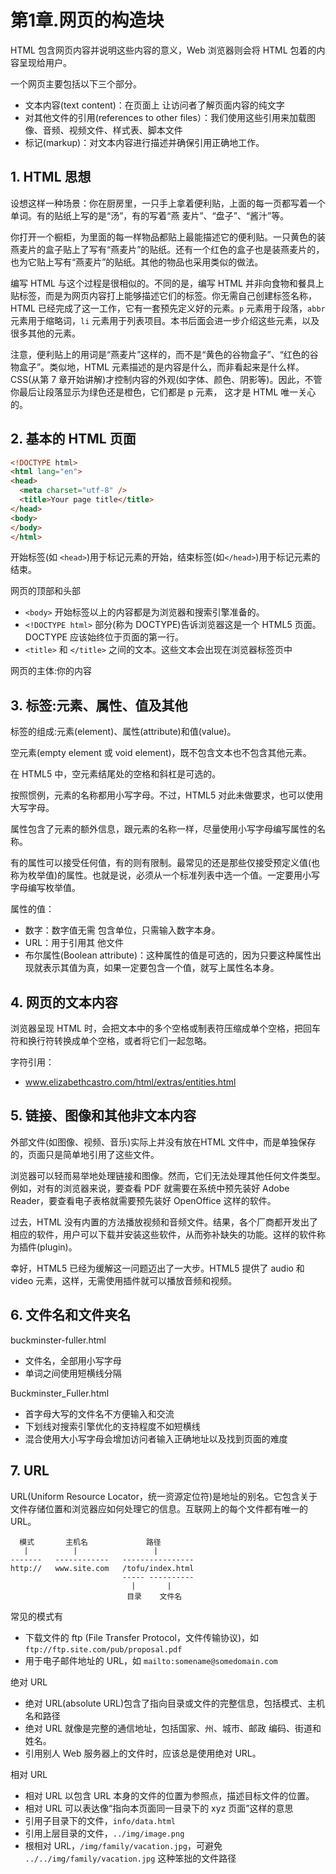 # 第1章.网页的构造块

HTML 包含网页内容并说明这些内容的意义，Web 浏览器则会将 HTML 包着的内容呈现给用户。

一个网页主要包括以下三个部分。

* 文本内容(text content)：在页面上 让访问者了解页面内容的纯文字
* 对其他文件的引用(references to other files）：我们使用这些引用来加载图像、音频、视频文件、样式表、脚本文件
* 标记(markup)：对文本内容进行描述并确保引用正确地工作。

## 1. HTML 思想

设想这样一种场景：你在厨房里，一只手上拿着便利贴，上面的每一页都写着一个单词。有的贴纸上写的是“汤”，有的写着“燕 麦片”、“盘子”、“酱汁”等。

你打开一个橱柜，为里面的每一样物品都贴上最能描述它的便利贴。一只黄色的装燕麦片的盒子贴上了写有“燕麦片”的贴纸。还有一个红色的盒子也是装燕麦片的，也为它贴上写有“燕麦片”的贴纸。其他的物品也采用类似的做法。

编写 HTML 与这个过程是很相似的。不同的是，编写 HTML 并非向食物和餐具上贴标签，而是为网页内容打上能够描述它们的标签。你无需自己创建标签名称，HTML 已经完成了这一工作，它有一套预先定义好的元素。`p` 元素用于段落，`abbr` 元素用于缩略词，`li` 元素用于列表项目。本书后面会进一步介绍这些元素，以及很多其他的元素。

注意，便利贴上的用词是“燕麦片”这样的，而不是“黄色的谷物盒子”、“红色的谷物盒子”。类似地，HTML 元素描述的是内容是什么，而非看起来是什么样。CSS(从第 7 章开始讲解)才控制内容的外观(如字体、颜色、阴影等)。因此，不管你最后让段落显示为绿色还是橙色，它们都是 p 元素， 这才是 HTML 唯一关心的。

## 2. 基本的 HTML 页面

```html
<!DOCTYPE html>
<html lang="en">
<head>
  <meta charset="utf-8" />
  <title>Your page title</title>
</head>
<body>
</body>
</html>
```

开始标签(如 `<head>`)用于标记元素的开始，结束标签(如`</head>`)用于标记元素的结束。

网页的顶部和头部

* `<body>` 开始标签以上的内容都是为浏览器和搜索引擎准备的。
* `<!DOCTYPE html>` 部分(称为 DOCTYPE)告诉浏览器这是一个 HTML5 页面。DOCTYPE 应该始终位于页面的第一行。
* `<title>` 和 `</title>` 之间的文本。这些文本会出现在浏览器标签页中

网页的主体:你的内容

## 3. 标签:元素、属性、值及其他

标签的组成:元素(element)、属性(attribute)和值(value)。

空元素(empty element 或 void element)，既不包含文本也不包含其他元素。

在 HTML5 中，空元素结尾处的空格和斜杠是可选的。

按照惯例，元素的名称都用小写字母。不过，HTML5 对此未做要求，也可以使用大写字母。

属性包含了元素的额外信息，跟元素的名称一样，尽量使用小写字母编写属性的名称。

有的属性可以接受任何值，有的则有限制。最常见的还是那些仅接受预定义值(也称为枚举值)的属性。也就是说，必须从一个标准列表中选一个值。一定要用小写字母编写枚举值。

属性的值：

* 数字：数字值无需 包含单位，只需输入数字本身。
* URL：用于引用其 他文件
* 布尔属性(Boolean attribute)：这种属性的值是可选的，因为只要这种属性出现就表示其值为真，如果一定要包含一个值，就写上属性名本身。

## 4. 网页的文本内容

浏览器呈现 HTML 时，会把文本中的多个空格或制表符压缩成单个空格，把回车符和换行符转换成单个空格，或者将它们一起忽略。

字符引用：

* www.elizabethcastro.com/html/extras/entities.html

## 5. 链接、图像和其他非文本内容

外部文件(如图像、视频、音乐)实际上并没有放在HTML 文件中，而是单独保存的，页面只是简单地引用了这些文件。

浏览器可以轻而易举地处理链接和图像。然而，它们无法处理其他任何文件类型。例如，对有的浏览器来说，要查看 PDF 就需要在系统中预先装好 Adobe Reader，要查看电子表格就需要预先装好 OpenOffice 这样的软件。

过去，HTML 没有内置的方法播放视频和音频文件。结果，各个厂商都开发出了相应的软件，用户可以下载并安装这些软件，从而弥补缺失的功能。这样的软件称为插件(plugin)。

幸好，HTML5 已经为缓解这一问题迈出了一大步。HTML5 提供了 audio 和 video 元素，这样，无需使用插件就可以播放音频和视频。

## 6. 文件名和文件夹名

buckminster-fuller.html

* 文件名，全部用小写字母
* 单词之间使用短横线分隔

Buckminster_Fuller.html

* 首字母大写的文件名不方便输入和交流
* 下划线对搜索引擎优化的支持程度不如短横线
* 混合使用大小写字母会增加访问者输入正确地址以及找到页面的难度

## 7. URL

URL(Uniform Resource Locator，统一资源定位符)是地址的别名。它包含关于文件存储位置和浏览器应如何处理它的信息。互联网上的每个文件都有唯一的 URL。

```text
  模式       主机名             路径
   |          |                 |
-------   ------------   ----------------
http://   www.site.com   /tofu/index.html
                         ----- ----------
                           |       |
                          目录    文件名
```

常见的模式有

* 下载文件的 ftp (File Transfer Protocol，文件传输协议)，如 `ftp://ftp.site.com/pub/proposal.pdf`
* 用于电子邮件地址的 URL，如 `mailto:somename@somedomain.com`

绝对 URL

* 绝对 URL(absolute URL)包含了指向目录或文件的完整信息，包括模式、主机名和路径
* 绝对 URL 就像是完整的通信地址，包括国家、州、城市、邮政 编码、街道和姓名。
* 引用别人 Web 服务器上的文件时，应该总是使用绝对 URL。

相对 URL

* 相对 URL 以包含 URL 本身的文件的位置为参照点，描述目标文件的位置。
* 相对 URL 可以表达像“指向本页面同一目录下的 xyz 页面”这样的意思
* 引用子目录下的文件，`info/data.html`
* 引用上层目录的文件，`../img/image.png`
* 根相对 URL，`/img/family/vacation.jpg`，可避免 `../../img/family/vacation.jpg` 这种笨拙的文件路径